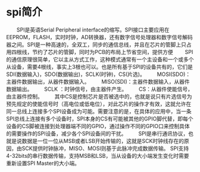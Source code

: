 # spi简介


&emsp;&emsp;SPI是英语Serial Peripheral interface的缩写。SPI接口主要应用在 EEPROM，FLASH，实时时钟，AD转换器，还有数字信号处理器和数字信号解码器之间。SPI是一种高速的，全双工，同步的通信总线，并且在芯片的管脚上只占用四根线，节约了芯片的管脚，同时为PCB的布局上节省空间，提供方便
&emsp;&emsp;SPI的通信原理很简单，它以主从方式工作，这种模式通常有一个主设备和一个或多个从设备，需要4根线，事实上3根也可以。也是所有基于SPI的设备共有的，它们是SDI(数据输入)，SDO\(数据输出)，SCLK(时钟)，CS(片选)。
&emsp;&emsp;MOSI(SDO)：主器件数据输出，从器件数据输入。
&emsp;&emsp;MISO(SDI)：主器件数据输入，从器件数据输出。
&emsp;&emsp;SCLK ：时钟信号，由主器件产生。
&emsp;&emsp;CS：从器件使能信号，由主器件控制。
&emsp;&emsp;其中CS是控制芯片是否被选中的，也就是说只有片选信号为预先规定的使能信号时（高电位或低电位），对此芯片的操作才有效，这就允许在同一总线上连接多个SPI设备成为可能。需要注意的是，在具体的应用中，当一条SPI总线上连接有多个设备时，SPI本身的CS有可能被其他的GPIO脚代替，即每个设备的CS脚被连接到处理器端不同的GPIO，通过操作不同的GPIO口来控制具体的需要操作的SPI设备，减少各个SPI设备间的干扰。
&emsp;&emsp;SPI是串行通讯协议，也就是说数据是一位一位从MSB或者LSB开始传输的，这就是SCK时钟线存在的原因，由SCK提供时钟脉冲，MISO、MOSI则基于此脉冲完成数据传输。 SPI支持4-32bits的串行数据传输，支持MSB和LSB，当从设备的大小端发生变化时需要重新设置SPI Master的大小端。




